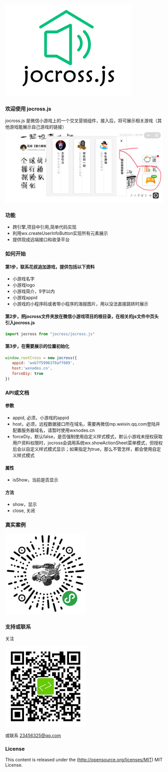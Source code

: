 ![jocross.js logo](https://github.com/minijoe/jocross/blob/master/logo.png)
======
### 欢迎使用 jocross.js
jocross.js 是微信小游戏上的一个交叉营销组件，接入后，将可展示相关游戏（其他游戏能展示自己游戏的链接）
![jocross.js sample](https://github.com/minijoe/jocross/blob/master/sample.jpg)



### 功能

* 跨引擎,项目中引用,简单代码实现
* 利用wx.createUserInfoButton实现所有元素展示
* 提供现成远端接口和收录平台



### 如何开始
#### 第1步，联系花叔追加游戏，提供包括以下资料
* 小游戏名字
* 小游戏logo
* 小游戏简介，9字以内
* 小游戏appid
* 小游戏的小程序码或者带小程序的海报图片，用以没法直接跳转时展示
#### 第2步，把jocross文件夹放在微信小游戏项目的根目录，在相关的js文件中页头引入jocross.js
```javascript
import jocross from "jocross/jocross.js"
```
#### 第3步，在需要展示的位置初始化
```javascript
window.rootCross = new jocross({
   appid: 'wxb7f5996370aff609',
   host:'wxnodes.cn',
   forceDiy: true
})
```

### API或文档
#### 参数
* appid, 必须，小游戏的appid
* host，必须，远程数据接口所在域名，需要再微信mp.weixin.qq.com登陆并配置服务器域名，请暂时使用wxnodes.cn
* forceDiy，默认false，是否强制使用自定义样式模式，默认小游戏未授权获取用户资料权限时，jocross会调用系统wx.showActionSheet菜单模式，但授权后会以自定义样式模式显示；如果指定为true，那么不管怎样，都会使用自定义样式模式
#### 属性
* isShow，当前是否显示
#### 方法
* show，显示
* close, 关闭

### 真实案例
![jocross.js code](https://github.com/minijoe/jocross/blob/master/code.jpg)


### 支持或联系
关注

![jocross.js gcode](https://github.com/minijoe/jocross/blob/master/qrcode.jpg)

或联系 23456325@qq.com

### License
This content is released under the (http://opensource.org/licenses/MIT) MIT License.
